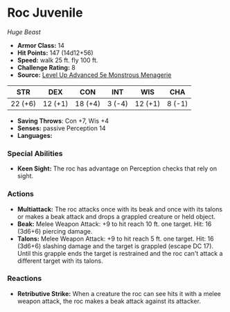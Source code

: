 # Roc Juvenile

*Huge* *Beast*

- **Armor Class:** 14
- **Hit Points:** 147 (14d12+56)
- **Speed:** walk 25 ft. fly 100 ft.
- **Challenge Rating:** 8
- **Source:** [Level Up Advanced 5e Monstrous Menagerie](https://www.levelup5e.com)

| STR | DEX | CON | INT | WIS | CHA |
| --- | --- | --- | --- | --- | --- |
| 22 (+6) | 12 (+1) | 18 (+4) | 3 (-4) | 12 (+1) | 8 (-1) |

- **Saving Throws**: Con +7, Wis +4
- **Senses:** passive Perception 14
- **Languages:** 
### Special Abilities
- **Keen Sight:** The roc has advantage on Perception checks that rely on sight.
### Actions
- **Multiattack:** The roc attacks once with its beak and once with its talons  or makes a beak attack and drops a grappled creature or held object.
- **Beak:** Melee Weapon Attack: +9 to hit  reach 10 ft.  one target. Hit: 16 (3d6+6) piercing damage.
- **Talons:** Melee Weapon Attack: +9 to hit  reach 5 ft.  one target. Hit: 16 (3d6+6) slashing damage  and the target is grappled (escape DC 17). Until this grapple ends  the target is restrained  and the roc can't attack a different target with its talons.
### Reactions
- **Retributive Strike:** When a creature the roc can see hits it with a melee weapon attack, the roc makes a beak attack against its attacker.
